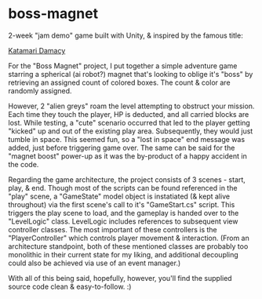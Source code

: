 # boss-magnet
2-week "jam demo" game built with Unity, &
inspired by the famous title:

[Katamari Damacy](https://en.wikipedia.org/wiki/Katamari_Damacy)

For the "Boss Magnet" project, 
I put together a simple adventure game 
starring a spherical (ai robot?) magnet 
that's looking to oblige it's "boss" 
by retrieving an assigned count of colored 
boxes.  The count & color are randomly 
assigned.  

However, 2 "alien greys" roam the level 
attempting to obstruct your mission.  Each 
time they touch the player, HP is deducted, 
and all carried blocks are lost.  While 
testing, a "cute" scenario occurred that 
led to the player getting "kicked" up and 
out of the existing play area.  Subsequently,
they would just tumble in space.  This 
seemed fun, so a "lost in space" end 
message was added, just before triggering 
game over.  The same can be said for the 
"magnet boost" power-up as it was the by-product
of a happy accident in the code.
 
Regarding the game architecture, the project 
consists of 3 scenes - start, 
play, & end.  Though most of the scripts 
can be found referenced in the "play" scene, 
a "GameState" model object is instatiated 
(& kept alive throughout) via the first scene's 
call to it's "GameStart.cs" script.  This 
triggers the play scene to load, and the 
gameplay is handed over to the "LevelLogic" 
class.  LevelLogic includes references to 
subsequent view controller classes.  The most 
important of these controllers is the 
"PlayerController" which controls player 
movement & interaction.  (From an architecture 
standpoint, both of these mentioned classes 
are probably too monolithic in their current 
state for my liking, and additional decoupling 
could also be achieved via use of an event manager.)

With all of this being said, hopefully, 
however, you'll find the supplied source code 
clean & easy-to-follow. :)

